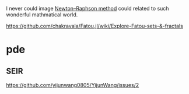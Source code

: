 I never could image [Newton–Raphson method](https://en.wikipedia.org/wiki/Newton%27s_method) could related to such wonderful mathmatical world.


https://github.com/chakravala/Fatou.jl/wiki/Explore-Fatou-sets-&-fractals



# pde

## SEIR 
https://github.com/yijunwang0805/YijunWang/issues/2
